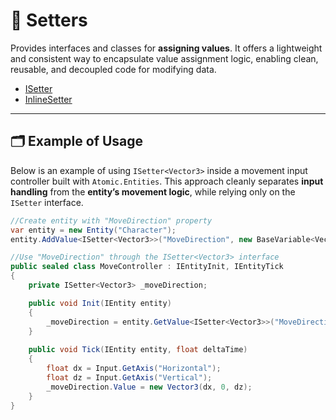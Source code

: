# 🧩 Setters

Provides interfaces and classes for **assigning values**. It offers a lightweight and consistent way to encapsulate
value assignment logic, enabling clean, reusable, and decoupled code for modifying data.

- [ISetter](ISetter.md) <!-- + -->
- [InlineSetter](InlineSetter.md) <!-- + -->

---

## 🗂 Example of Usage

Below is an example of using `ISetter<Vector3>` inside a movement input controller built with `Atomic.Entities`. This
approach cleanly separates **input handling** from the **entity’s movement logic**, while relying only on the `ISetter`
interface.

```csharp
//Create entity with "MoveDirection" property
var entity = new Entity("Character");
entity.AddValue<ISetter<Vector3>>("MoveDirection", new BaseVariable<Vector3>());
```

```csharp
//Use "MoveDirection" through the ISetter<Vector3> interface 
public sealed class MoveController : IEntityInit, IEntityTick
{
    private ISetter<Vector3> _moveDirection;

    public void Init(IEntity entity)
    {
        _moveDirection = entity.GetValue<ISetter<Vector3>>("MoveDirection");
    }
    
    public void Tick(IEntity entity, float deltaTime)
    {
        float dx = Input.GetAxis("Horizontal");
        float dz = Input.GetAxis("Vertical");
        _moveDirection.Value = new Vector3(dx, 0, dz);
    }
}
```